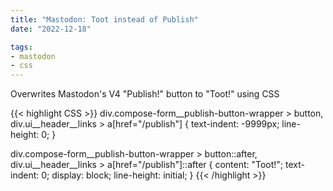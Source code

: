 ```yaml
---
title: "Mastodon: Toot instead of Publish"
date: "2022-12-18"

tags: 
- mastodon
- css
---
```


Overwrites Mastodon's V4 "Publish!" button to "Toot!" using CSS

{{< highlight CSS >}}
div.compose-form__publish-button-wrapper > button,
div.ui__header__links > a[href="/publish"] {
  text-indent: -9999px;
  line-height: 0;
}

div.compose-form__publish-button-wrapper > button::after,
div.ui__header__links > a[href="/publish"]::after {
  content: "Toot!";
  text-indent: 0;
  display: block;
  line-height: initial;
}
{{< /highlight >}}
